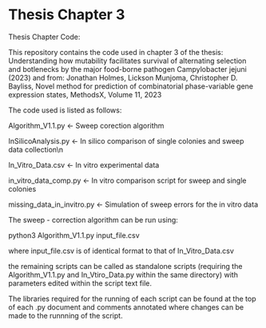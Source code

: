 # Thesis Chapter 3
Thesis Chapter Code:

This repository contains the code used in chapter 3 of the thesis: Understanding how mutability facilitates survival of alternating selection and botlenecks by the major food-borne pathogen Campylobacter jejuni (2023)
and from:
Jonathan Holmes, Lickson Munjoma, Christopher D. Bayliss,
Novel method for prediction of combinatorial phase-variable gene expression states,
MethodsX,
Volume 11,
2023

The code used is listed as follows:

Algorithm_V1.1.py            <- Sweep corection algorithm

InSilicoAnalysis.py          <- In silico comparison of single colonies and sweep data collection\n

In_Vitro_Data.csv            <- In vitro experimental data  

in_vitro_data_comp.py        <- In vitro comparison script for sweep and single colonies

missing_data_in_invitro.py   <- Simulation of sweep errors for the in vitro data


The sweep - correction algorithm can be run using:

python3 Algorithm_V1.1.py input_file.csv

where input_file.csv is of identical format to that of In_Vitro_Data.csv  

the remaining scripts can be called as standalone scripts (requiring the Algorithm_V1.1.py and In_Vtiro_Data.py within the same directory) with parameters edited within the script text file.

The libraries required for the running of each script can be found at the top of each .py document and comments annotated where changes can be made to the runnning of the script.  



